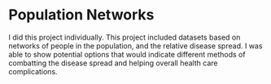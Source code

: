 # Population Networks
I did this project individually. This project included datasets based on networks of people in the population, and the relative disease spread.
I was able to show potential options that would indicate different methods of combatting the disease spread and helping overall health care complications. 
